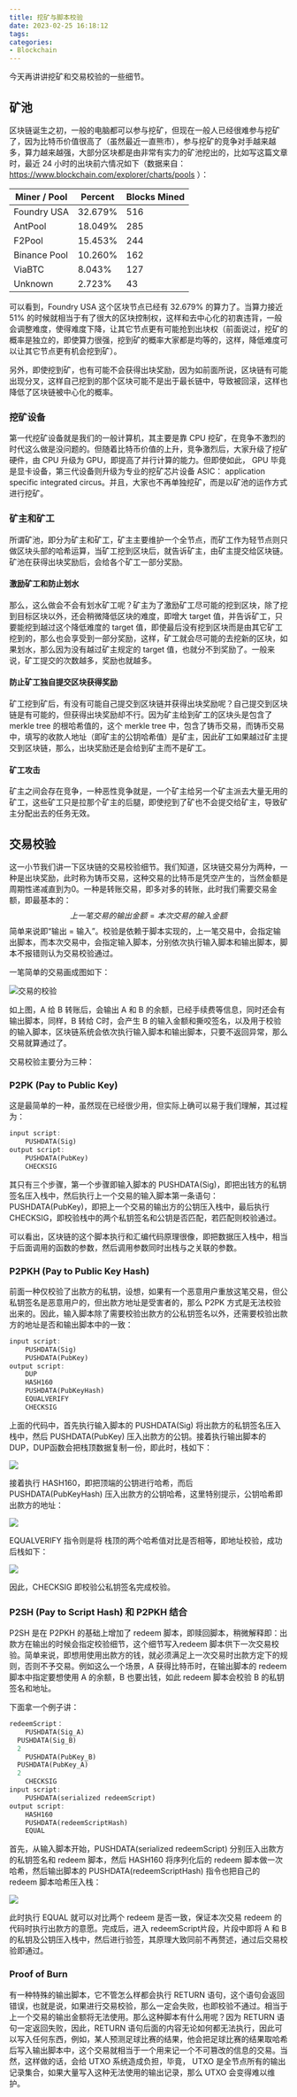 ```yaml
---
title: 挖矿与脚本校验
date: 2023-02-25 16:18:12
tags:
categories:
- Blockchain
---
```


今天再讲讲挖矿和交易校验的一些细节。

<!--more-->

## 矿池

区块链诞生之初，一般的电脑都可以参与挖矿，但现在一般人已经很难参与挖矿了，因为比特币价值很高了（虽然最近一直熊市），参与挖矿的竞争对手越来越多，算力越来越强，大部分区块都是由非常有实力的矿池挖出的，比如写这篇文章时，最近 24 小时的出块前六情况如下（数据来自：https://www.blockchain.com/explorer/charts/pools ）：

| **Miner / Pool** | **Percent** | **Blocks Mined** |
| ---------------- | ----------- | ---------------- |
| Foundry USA      | 32.679%     | 516              |
| AntPool          | 18.049%     | 285              |
| F2Pool           | 15.453%     | 244              |
| Binance Pool     | 10.260%     | 162              |
| ViaBTC           | 8.043%      | 127              |
| Unknown          | 2.723%      | 43               |

可以看到，Foundry USA 这个区块节点已经有 32.679% 的算力了。当算力接近 51% 的时候就相当于有了很大的区块控制权，这样和去中心化的初衷违背，一般会调整难度，使得难度下降，让其它节点更有可能抢到出块权（前面说过，挖矿的概率是独立的，即使算力很强，挖到矿的概率大家都是均等的，这样，降低难度可以让其它节点更有机会挖到矿）。

另外，即使挖到矿，也有可能不会获得出块奖励，因为如前面所说，区块链有可能出现分叉，这样自己挖到的那个区块可能不是出于最长链中，导致被回滚，这样也降低了区块链被中心化的概率。



### 挖矿设备

第一代挖矿设备就是我们的一般计算机，其主要是靠 CPU 挖矿，在竞争不激烈的时代这么做是没问题的。但随着比特币价值的上升，竞争激烈后，大家升级了挖矿硬件，由 CPU 升级为 GPU，即提高了并行计算的能力。但即使如此， GPU 毕竟是显卡设备，第三代设备则升级为专业的挖矿芯片设备 ASIC： application specific integrated circus。并且，大家也不再单独挖矿，而是以矿池的运作方式进行挖矿。



### 矿主和矿工

所谓矿池，即分为矿主和矿工，矿主主要维护一个全节点，而矿工作为轻节点则只做区块头部的哈希运算，当矿工挖到区块后，就告诉矿主，由矿主提交给区块链。矿池在获得出块奖励后，会给各个矿工一部分奖励。



#### 激励矿工和防止划水

那么，这么做会不会有划水矿工呢？矿主为了激励矿工尽可能的挖到区块，除了挖到目标区块以外，还会稍微降低区块的难度，即增大 target 值，并告诉矿工，只要能挖到越过这个降低难度的 target 值，即使最后没有挖到区块而是由其它矿工挖到的，那么也会享受到一部分奖励，这样，矿工就会尽可能的去挖新的区块，如果划水，那么因为没有越过矿主规定的 target 值，也就分不到奖励了。一般来说，矿工提交的次数越多，奖励也就越多。



#### 防止矿工独自提交区块获得奖励

矿工挖到矿后，有没有可能自己提交到区块链并获得出块奖励呢？自己提交到区块链是有可能的，但获得出块奖励却不行。因为矿主给到矿工的区块头是包含了 merkle tree 的根哈希值的，这个 merkle tree 中，包含了铸币交易，而铸币交易中，填写的收款人地址（即矿主的公钥哈希值）是矿主，因此矿工如果越过矿主提交到区块链，那么，出块奖励还是会给到矿主而不是矿工。



#### 矿工攻击

矿主之间会存在竞争，一种恶性竞争就是，一个矿主给另一个矿主派去大量无用的矿工，这些矿工只是拉那个矿主的后腿，即使挖到了矿也不会提交给矿主，导致矿主分配出去的任务无效。



## 交易校验

这一小节我们讲一下区块链的交易校验细节。我们知道，区块链交易分为两种，一种是出块奖励，此时称为铸币交易，这种交易的比特币是凭空产生的，当然金额是周期性递减直到为0。一种是转账交易，即多对多的转账，此时我们需要交易金额，即最基本的：
$$
上一笔交易的输出金额 = 本次交易的输入金额
$$
简单来说即“输出 = 输入”。校验是依赖于脚本实现的，上一笔交易中，会指定输出脚本，而本次交易中，会指定输入脚本，分别依次执行输入脚本和输出脚本，脚本不报错则认为交易校验通过。

一笔简单的交易画成图如下：

![交易的校验](https://www.jackhuang.cc/svg/blockchain-verify-dealing.svg)

如上图，A 给 B 转账后，会输出 A 和 B 的余额，已经手续费等信息，同时还会有输出脚本，同样，B 转给 C时，会产生 B 的输入金额和撕咬签名，以及用于校验的输入脚本，区块链系统会依次执行输入脚本和输出脚本，只要不返回异常，那么交易就算通过了。

交易校验主要分为三种：

### P2PK (Pay to Public Key)

这是最简单的一种，虽然现在已经很少用，但实际上确可以易于我们理解，其过程为：

```rust
input script:
	PUSHDATA(Sig)
output script:
	PUSHDATA(PubKey)
	CHECKSIG
```

其只有三个步骤，第一个步骤即输入脚本的 PUSHDATA(Sig)，即把出钱方的私钥签名压入栈中，然后执行上一个交易的输入脚本第一条语句：PUSHDATA(PubKey)，即把上一个交易的输出方的公钥压入栈中，最后执行 CHECKSIG，即校验栈中的两个私钥签名和公钥是否匹配，若匹配则校验通过。

可以看出，区块链的这个脚本执行和汇编代码原理很像，即把数据压入栈中，相当于后面调用的函数的参数，然后调用参数同时出栈与之关联的参数。



### P2PKH (Pay to Public Key Hash)

前面一种仅校验了出款方的私钥，设想，如果有一个恶意用户重放这笔交易，但公私钥签名是恶意用户的，但出款方地址是受害者的，那么 P2PK 方式是无法校验出来的。因此，输入脚本除了需要校验出款方的公私钥签名以外，还需要校验出款方的地址是否和输出脚本中的一致：

```rust
input script:
	PUSHDATA(Sig)
	PUSHDATA(PubKey)
output script:
	DUP 
	HASH160 
	PUSHDATA(PubKeyHash) 
	EQUALVERIFY 
	CHECKSIG
```

上面的代码中，首先执行输入脚本的 PUSHDATA(Sig) 将出款方的私钥签名压入栈中，然后 PUSHDATA(PubKey) 压入出款方的公钥。接着执行输出脚本的 DUP，DUP函数会把栈顶数据复制一份，即此时，栈如下：

![](https://www.jackhuang.cc/svg/blockchain-key1.svg)

接着执行 HASH160，即把顶端的公钥进行哈希，而后 PUSHDATA(PubKeyHash) 压入出款方的公钥哈希，这里特别提示，公钥哈希即出款方的地址：

![](https://www.jackhuang.cc/svg/blockchain-key2.svg)

EQUALVERIFY 指令则是将 栈顶的两个哈希值对比是否相等，即地址校验，成功后栈如下：

![](https://www.jackhuang.cc/svg/blockchain-key3.svg)

因此，CHECKSIG 即校验公私钥签名完成校验。



### P2SH (Pay to Script Hash) 和 P2PKH 结合

P2SH 是在 P2PKH 的基础上增加了 redeem 脚本，即赎回脚本，稍微解释即：出款方在输出的时候会指定校验细节，这个细节写入redeem 脚本供下一次交易校验。简单来说，即想用使用出款方的钱，就必须满足上一次交易时出款方定下的规则，否则不予交易。例如这么一个场景，A 获得比特币时，在输出脚本的 redeem 脚本中指定要想使用 A 的余额，B 也要出钱，如此 redeem 脚本会校验 B 的私钥签名和地址。

下面拿一个例子讲：

```rust
redeemScript：
	PUSHDATA(Sig_A)
  PUSHDATA(Sig_B)
  2
	PUSHDATA(PubKey_B)
  PUSHDATA(PubKey_A)
  2
	CHECKSIG
input script:
	PUSHDATA(serialized redeemScript)
output script:
	HASH160 
	PUSHDATA(redeemScriptHash) 
	EQUAL
```

首先，从输入脚本开始，PUSHDATA(serialized redeemScript) 分别压入出款方的私钥签名和 redeem 脚本，然后 HASH160 将序列化后的 redeem 脚本做一次哈希，然后输出脚本的 PUSHDATA(redeemScriptHash) 指令也把自己的 redeem 脚本哈希压入栈：

![](https://www.jackhuang.cc/svg/blockchain-key4.svg)

此时执行 EQUAL 就可以对比两个 redeem 是否一致，保证本次交易 redeem 的代码时执行出款方的意愿。完成后，进入 redeemScript片段，片段中即将 A 和 B 的私钥及公钥压入栈中，然后进行验签，其原理大致同前不再赘述，通过后交易校验即通过。



### Proof of Burn

有一种特殊的输出脚本，它不管怎么样都会执行 RETURN 语句，这个语句会返回错误，也就是说，如果进行交易校验，那么一定会失败，也即校验不通过。相当于上一个交易的输出金额将无法使用。那么这种脚本有什么用呢？因为 RETURN 语句一定返回失败，因此，RETURN 语句后面的内容无论如何都无法执行，因此可以写入任何东西，例如，某人预测足球比赛的结果，他会把足球比赛的结果取哈希后写入输出脚本中，这个交易就相当于一个用来记一个不可篡改的信息的交易。当然，这样做的话，会给 UTXO 系统造成负担，毕竟， UTXO 是全节点所有的输出记录集合，如果大量写入这种无法使用的输出记录，那么 UTXO 会变得难以维护。



